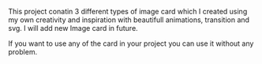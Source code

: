 This project conatin 3 different types of image card which I created using my own creativity and inspiration with beautifull animations, transition and svg. I will add new Image card in future.

If you want to use any of the card in your project you can use it without any problem.
